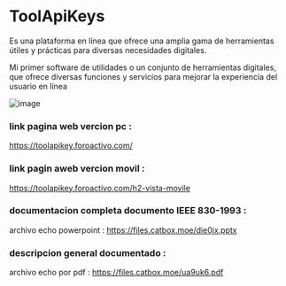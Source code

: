 # ToolApiKeys
Es una plataforma en línea que ofrece una amplia gama de herramientas útiles y prácticas para diversas necesidades digitales.

Mi primer software de utilidades o un conjunto de herramientas digitales,
que ofrece diversas funciones y servicios para mejorar la experiencia del usuario en línea


![image](https://github.com/AvastrOficial/ToolApiKeys/assets/91764815/727476e6-ac04-494f-8eab-ae4863b63caf)


### link pagina web vercion pc :
https://toolapikey.foroactivo.com/

### link pagin aweb vercion movil :
https://toolapikey.foroactivo.com/h2-vista-movile

### documentacion completa documento IEEE 830-1993 :
archivo echo powerpoint : https://files.catbox.moe/die0jx.pptx

### descripcion general documentado :
archivo echo por pdf : https://files.catbox.moe/ua9uk6.pdf
